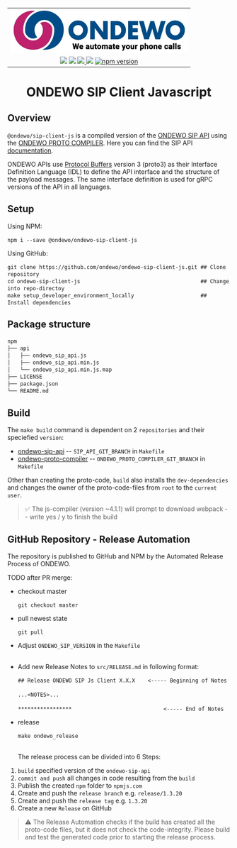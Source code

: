 <div align="center">
  <table>
    <tr>
      <td>
        <a href="https://ondewo.com/en/products/natural-language-understanding/">
            <img width="400px" src="https://raw.githubusercontent.com/ondewo/ondewo-logos/master/ondewo_we_automate_your_phone_calls.png"/>
        </a>
      </td>
    </tr>
    <tr>
       <td align="center">
          <a href="https://www.linkedin.com/company/ondewo "><img width="40px" src="https://cdn-icons-png.flaticon.com/512/3536/3536505.png"></a>
          <a href="https://www.facebook.com/ondewo"><img width="40px" src="https://cdn-icons-png.flaticon.com/512/733/733547.png"></a>
          <a href="https://twitter.com/ondewo"><img width="40px" src="https://cdn-icons-png.flaticon.com/512/733/733579.png"> </a>
          <a href="https://www.instagram.com/ondewo.ai/"><img width="40px" src="https://cdn-icons-png.flaticon.com/512/174/174855.png"></a>
          <a href="https://badge.fury.io/js/%40ondewo%2Fondewo-sip-client-js"><img src="https://badge.fury.io/js/%40ondewo%2Fondewo-sip-client-js.svg" alt="npm version" height="32"></a>
       </td>
    </tr>
  </table>
  <h1 align="center">
    ONDEWO SIP Client Javascript
  </h1>
</div>

## Overview

`@ondewo/sip-client-js` is a compiled version of the [ONDEWO SIP API](https://github.com/ondewo/ondewo-sip-api) using the [ONDEWO PROTO COMPILER](https://github.com/ondewo/ondewo-proto-compiler). Here you can find the SIP API [documentation](https://ondewo.github.io).

ONDEWO APIs use [Protocol Buffers](https://github.com/google/protobuf) version 3 (proto3) as their Interface Definition Language (IDL) to define the API interface and the structure of the payload messages. The same interface definition is used for gRPC versions of the API in all languages.

## Setup

Using NPM:

```shell
npm i --save @ondewo/ondewo-sip-client-js
```

Using GitHub:

```shell
git clone https://github.com/ondewo/ondewo-sip-client-js.git ## Clone repository
cd ondewo-sip-client-js                                      ## Change into repo-directoy
make setup_developer_environment_locally                     ## Install dependencies
```

## Package structure

```
npm
├── api
│   ├── ondewo_sip_api.js
│   ├── ondewo_sip_api.min.js
│   └── ondewo_sip_api.min.js.map
├── LICENSE
├── package.json
└── README.md
```

[comment]: <> (START OF GITHUB README)

## Build

The `make build` command is dependent on 2 `repositories` and their speciefied `version`:

- [ondewo-sip-api](https://github.com/ondewo/ondewo-sip-api) -- `SIP_API_GIT_BRANCH` in `Makefile`
- [ondewo-proto-compiler](https://github.com/ondewo/ondewo-proto-compiler) -- `ONDEWO_PROTO_COMPILER_GIT_BRANCH` in `Makefile`

Other than creating the proto-code, `build` also installs the `dev-dependencies` and changes the owner of the proto-code-files from `root` to the `current user`.

> :white_check_mark: The js-compiler (version ~4.1.1) will prompt to download webpack -- write yes / y to finish the build

## GitHub Repository - Release Automation

The repository is published to GitHub and NPM by the Automated Release Process of ONDEWO.

TODO after PR merge:

- checkout master
  ```shell
  git checkout master
  ```
- pull newest state
  ```shell
  git pull
  ```
- Adjust `ONDEWO_SIP_VERSION` in the `Makefile` <br><br>
- Add new Release Notes to `src/RELEASE.md` in following format:

  ```
  ## Release ONDEWO SIP Js Client X.X.X    <----- Beginning of Notes

  ...<NOTES>...

  *****************                             <----- End of Notes
  ```

- release
  ```shell
  make ondewo_release
  ```
  <br>
  The release process can be divided into 6 Steps:

1. `build` specified version of the `ondewo-sip-api`
2. `commit and push` all changes in code resulting from the `build`
3. Publish the created `npm` folder to `npmjs.com`
4. Create and push the `release branch` e.g. `release/1.3.20`
5. Create and push the `release tag` e.g. `1.3.20`
6. Create a new `Release` on GitHub

> :warning: The Release Automation checks if the build has created all the proto-code files, but it does not check the code-integrity. Please build and test the generated code prior to starting the release process.

[comment]: <> (END OF GITHUB README)
